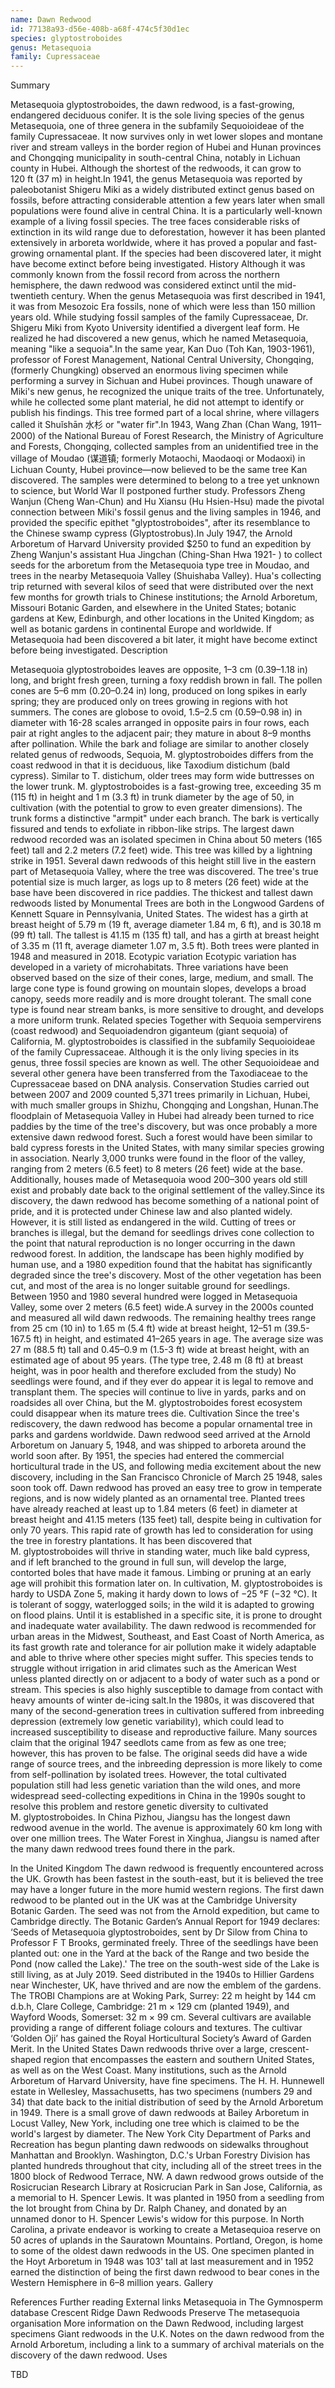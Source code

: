 ```yaml
---
name: Dawn Redwood
id: 77138a93-d56e-408b-a68f-474c5f30d1ec
species: glyptostroboides
genus: Metasequoia
family: Cupressaceae
---
```

Summary



Metasequoia glyptostroboides, the dawn redwood, is a fast-growing, endangered deciduous conifer. It is the sole living species of the genus Metasequoia, one of three genera in the subfamily Sequoioideae of the family Cupressaceae. It now survives only in wet lower slopes and montane river and stream valleys in the border region of Hubei and Hunan provinces and Chongqing municipality in south-central China, notably in Lichuan county in Hubei. Although the shortest of the redwoods, it can grow to 120 ft (37 m) in height.In 1941, the genus Metasequoia was reported by paleobotanist Shigeru Miki as a widely distributed extinct genus based on fossils, before attracting considerable attention a few years later when small populations were found alive in central China. It is a particularly well-known example of a living fossil species. The tree faces considerable risks of extinction in its wild range due to deforestation, however it has been planted extensively in arboreta worldwide, where it has proved a popular and fast-growing ornamental plant. If the species had been discovered later, it might have become extinct before being investigated.
History
Although it was commonly known from the fossil record from across the northern hemisphere, the dawn redwood was considered extinct until the mid-twentieth century. When the genus Metasequoia was first described in 1941, it was from Mesozoic Era fossils, none of which were less than 150 million years old. While studying fossil samples of the family Cupressaceae, Dr. Shigeru Miki from Kyoto University identified a divergent leaf form. He realized he had discovered a new genus, which he named Metasequoia, meaning "like a sequoia".In the same year, Kan Duo (Toh Kan, 1903-1961), professor of Forest Management, National Central University, Chongqing, (formerly Chungking) observed an enormous living specimen while performing a survey in Sichuan and Hubei provinces. Though unaware of Miki's new genus, he recognized the unique traits of the tree. Unfortunately, while he collected some plant material, he did not attempt to identify or publish his findings. This tree formed part of a local shrine, where villagers called it Shuǐshān 水杉 or "water fir".In 1943, Wang Zhan (Chan Wang, 1911–2000) of the National Bureau of Forest Research, the Ministry of Agriculture and Forests, Chongqing, collected samples from an unidentified tree in the village of Moudao  (谋道镇; formerly Motaochi, Maodaoqi or Modaoxi) in Lichuan County, Hubei province—now believed to be the same tree Kan discovered.  The samples were determined to belong to a tree yet unknown to science, but World War II postponed further study.
Professors Zheng Wanjun (Cheng Wan-Chun) and Hu Xiansu (Hu Hsien-Hsu) made the pivotal connection between Miki's fossil genus and the living samples in 1946, and provided the specific epithet "glyptostroboides", after its resemblance to the Chinese swamp cypress (Glyptostrobus).In July 1947, the Arnold Arboretum of Harvard University provided $250 to fund an expedition by Zheng Wanjun's assistant Hua Jingchan (Ching-Shan Hwa 1921- ) to collect seeds for the arboretum from the Metasequoia type tree in Moudao, and trees in the nearby Metasequoia Valley (Shuishaba Valley).  Hua's collecting trip returned with several kilos of seed that were distributed over the next few months for growth trials to Chinese institutions; the Arnold Arboretum, Missouri Botanic Garden, and elsewhere in the United States; botanic gardens at Kew, Edinburgh, and other locations in the United Kingdom; as well as botanic gardens in continental Europe and worldwide. If Metasequoia had been discovered a bit later, it might have become extinct before being investigated.
Description






Metasequoia glyptostroboides leaves are opposite, 1–3 cm (0.39–1.18 in) long, and bright fresh green, turning a foxy reddish brown in fall. The pollen cones are 5–6 mm (0.20–0.24 in) long, produced on long spikes in early spring; they are produced only on trees growing in regions with hot summers. The cones are globose to ovoid, 1.5–2.5 cm (0.59–0.98 in) in diameter with 16-28 scales arranged in opposite pairs in four rows, each pair at right angles to the adjacent pair; they mature in about 8–9 months after pollination.
While the bark and foliage are similar to another closely related genus of redwoods, Sequoia, M. glyptostroboides differs from the coast redwood in that it is deciduous, like Taxodium distichum (bald cypress). Similar to T. distichum, older trees may form wide buttresses on the lower trunk. M. glyptostroboides is a fast-growing tree, exceeding 35 m (115 ft) in height and 1 m (3.3 ft) in trunk diameter by the age of 50, in cultivation (with the potential to grow to even greater dimensions). The trunk forms a distinctive "armpit" under each branch. The bark is vertically fissured and tends to exfoliate in ribbon-like strips.
The largest dawn redwood recorded was an isolated specimen in China about 50 meters (165 feet) tall and 2.2 meters (7.2 feet) wide. This tree was killed by a lightning strike in 1951. Several dawn redwoods of this height still live in the eastern part of Metasequoia Valley, where the tree was discovered. The tree's true potential size is much larger, as logs up to 8 meters (26 feet) wide at the base have been discovered in rice paddies.
The thickest and tallest dawn redwoods listed by Monumental Trees are both in the Longwood Gardens of Kennett Square in Pennsylvania, United States. The widest has a girth at breast height of 5.79 m (19 ft, average diameter 1.84 m, 6 ft), and is 30.18 m (99 ft) tall. The tallest is 41.15 m (135 ft) tall, and has a girth at breast height of 3.35 m (11 ft, average diameter 1.07 m, 3.5 ft). Both trees were planted in 1948 and measured in 2018.
Ecotypic variation
Ecotypic variation has developed in a variety of microhabitats. Three variations have been observed based on the size of their cones, large, medium, and small. The large cone type is found growing on mountain slopes, develops a broad canopy, seeds more readily and is more drought tolerant. The small cone type is found near stream banks, is more sensitive to drought, and develops a more uniform trunk.
Related species
Together with Sequoia sempervirens (coast redwood) and Sequoiadendron giganteum (giant sequoia) of California, M. glyptostroboides is classified in the subfamily Sequoioideae of the family Cupressaceae. Although it is the only living species in its genus, three fossil species are known as well. The other Sequoioideae and several other genera have been transferred from the Taxodiaceae to the Cupressaceae based on DNA analysis.
Conservation
Studies carried out between 2007 and 2009 counted 5,371 trees primarily in Lichuan, Hubei, with much smaller groups in Shizhu, Chongqing and Longshan, Hunan.The floodplain of Metasequoia Valley in Hubei had already been turned to rice paddies by the time of the tree's discovery, but was once probably a more extensive dawn redwood forest. Such a forest would have been similar to bald cypress forests in the United States, with many similar species growing in association. Nearly 3,000 trunks were found in the floor of the valley, ranging from 2 meters (6.5 feet) to 8 meters (26 feet) wide at the base. Additionally, houses made of Metasequoia wood 200–300 years old still exist and probably date back to the original settlement of the valley.Since its discovery, the dawn redwood has become something of a national point of pride, and it is protected under Chinese law and also planted widely. However, it is still listed as endangered in the wild. Cutting of trees or branches is illegal, but the demand for seedlings drives cone collection to the point that natural reproduction is no longer occurring in the dawn redwood forest. In addition, the landscape has been highly modified by human use, and a 1980 expedition found that the habitat has significantly degraded since the tree's discovery. Most of the other vegetation has been cut, and most of the area is no longer suitable ground for seedlings. Between 1950 and 1980 several hundred were logged in Metasequoia Valley, some over 2 meters (6.5 feet) wide.A survey in the 2000s counted and measured all wild dawn redwoods. The remaining healthy trees range from 25 cm (10 in) to 1.65 m (5.4 ft) wide at breast height, 12–51 m (39.5-167.5 ft) in height, and estimated 41–265 years in age. The average size was 27 m (88.5 ft) tall and 0.45–0.9 m (1.5-3 ft) wide at breast height, with an estimated age of about 95 years. (The type tree, 2.48 m (8 ft) at breast height, was in poor health and therefore excluded from the study) No seedlings were found, and if they ever do appear it is legal to remove and transplant them. The species will continue to live in yards, parks and on roadsides all over China, but the M. glyptostroboides forest ecosystem could disappear when its mature trees die.
Cultivation
Since the tree's rediscovery, the dawn redwood has become a popular ornamental tree in parks and gardens worldwide.
Dawn redwood seed arrived at the Arnold Arboretum on January 5, 1948, and was shipped to arboreta around the world soon after. By 1951, the species had entered the commercial horticultural trade in the US, and following media excitement about the new discovery, including in the San Francisco Chronicle of March 25 1948, sales soon took off.
Dawn redwood has proved an easy tree to grow in temperate regions, and is now widely planted as an ornamental tree. Planted trees have already reached at least up to 1.84 meters (6 feet) in diameter at breast height and 41.15 meters (135 feet) tall, despite being in cultivation for only 70 years. This rapid rate of growth has led to consideration for using the tree in forestry plantations. It has been discovered that M. glyptostroboides will thrive in standing water, much like bald cypress, and if left branched to the ground in full sun, will develop the large, contorted boles that have made it famous. Limbing or pruning at an early age will prohibit this formation later on.
In cultivation, M. glyptostroboides is hardy to USDA Zone 5, making it hardy down to lows of −25 °F (−32 °C). It is tolerant of soggy, waterlogged soils; in the wild it is adapted to growing on flood plains. Until it is established in a specific site, it is prone to drought and inadequate water availability. The dawn redwood is recommended for urban areas in the Midwest, Southeast, and East Coast of North America, as its fast growth rate and tolerance for air pollution make it widely adaptable and able to thrive where other species might suffer. This species tends to struggle without irrigation in arid climates such as the American West unless planted directly on or adjacent to a body of water such as a pond or stream. This species is also highly susceptible to damage from contact with heavy amounts of winter de-icing salt.In the 1980s, it was discovered that many of the second-generation trees in cultivation suffered from inbreeding depression (extremely low genetic variability), which could lead to increased susceptibility to disease and reproductive failure. Many sources claim that the original 1947 seedlots came from as few as one tree; however, this has proven to be false. The original seeds did have a wide range of source trees, and the inbreeding depression is more likely to come from self-pollination by isolated trees. However, the total cultivated population still had less genetic variation than the wild ones, and more widespread seed-collecting expeditions in China in the 1990s sought to resolve this problem and restore genetic diversity to cultivated M. glyptostroboides.
In China
Pizhou, Jiangsu has the longest dawn redwood avenue in the world. The avenue is approximately 60 km long with over one million trees. The Water Forest in Xinghua, Jiangsu is named after the many dawn redwood trees found there in the park.

In the United Kingdom
The dawn redwood is frequently encountered across the UK. Growth has been fastest in the south-east, but it is believed the tree may have a longer future in the more humid western regions. The first dawn redwood to be planted out in the UK was at the Cambridge University Botanic Garden. The seed was not from the Arnold expedition, but came to Cambridge directly. The Botanic Garden’s Annual Report for 1949 declares: ‘Seeds of Metasequoia glyptostroboides, sent by Dr Silow from China to Professor F T Brooks, germinated freely. Three of the seedlings have been planted out: one in the Yard at the back of the Range and two beside the Pond (now called the Lake).' The tree on the south-west side of the Lake is still living, as at July 2019. Seed distributed in the 1940s to Hillier Gardens near Winchester, UK, have thrived and are now the emblem of the gardens. The TROBI Champions are at Woking Park, Surrey: 22 m height by 144 cm d.b.h, Clare College, Cambridge: 21 m × 129 cm (planted 1949), and Wayford Woods, Somerset: 32 m × 99 cm. Several cultivars are available providing a range of different foliage colours and textures. The cultivar ‘Golden Oji’ has gained the Royal Horticultural Society’s Award of Garden Merit.
In the United States
Dawn redwoods thrive over a large, crescent-shaped region that encompasses the eastern and southern United States, as well as on the West Coast. Many institutions, such as the Arnold Arboretum of Harvard University, have fine specimens.  The H. H. Hunnewell estate in Wellesley, Massachusetts, has two specimens (numbers 29 and 34) that date back to the initial distribution of seed by the Arnold Arboretum in 1949. There is a small grove of dawn redwoods at Bailey Arboretum in Locust Valley, New York, including one tree which is claimed to be the world's largest by diameter. The New York City Department of Parks and Recreation has begun planting dawn redwoods on sidewalks throughout Manhattan and Brooklyn. Washington, D.C.'s Urban Forestry Division has planted hundreds throughout that city, including all of the street trees in the 1800 block of Redwood Terrace, NW. A dawn redwood grows outside of the Rosicrucian Research Library at Rosicrucian Park in San Jose, California, as a memorial to H. Spencer Lewis. It was planted in 1950 from a seedling from the lot brought from China by Dr. Ralph Chaney, and donated by an unnamed donor to H. Spencer Lewis's widow for this purpose. In North Carolina, a private endeavor is working to create a Metasequioa reserve on 50 acres of uplands in the Sauratown Mountains. Portland, Oregon, is home to some of the oldest dawn redwoods in the US. One specimen planted in the Hoyt Arboretum in 1948 was 103' tall at last measurement and in 1952 earned the distinction of being the first dawn redwood to bear cones in the Western Hemisphere in 6–8 million years.
Gallery











References
Further reading
External links
Metasequoia in The Gymnosperm database
Crescent Ridge Dawn Redwoods Preserve
The metasequoia organisation
More information on the Dawn Redwood, including largest specimens
Giant redwoods in the U.K.
Notes on the dawn redwood from the Arnold Arboretum, including a link to a summary of archival materials on the discovery of the dawn redwood.
Uses

TBD
